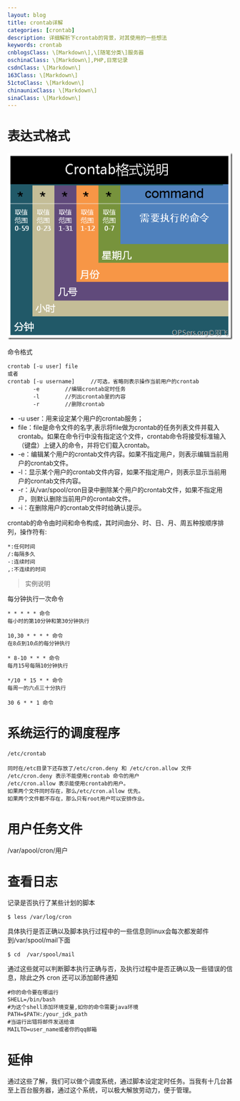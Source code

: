```yaml
---
layout: blog
title: crontab详解
categories: [crontab]
description: 详细解析下crontab的背景，对其使用的一些想法
keywords: crontab
cnblogsClass: \[Markdown\],\[随笔分类\]服务器
oschinaClass: \[Markdown\],PHP,日常记录
csdnClass: \[Markdown\]
163Class: \[Markdown\]
51ctoClass: \[Markdown\]
chinaunixClass: \[Markdown\]
sinaClass: \[Markdown\]
---
```


# 表达式格式
![image](https://raw.githubusercontent.com/WalkingSun/WindBlog/gh-pages/images/blog/2664545-55bebd5cdeedf_articlex.png)

命令格式
```
crontab [-u user] file
或者
crontab [-u username]     //可选，省略则表示操作当前用户的crontab
        -e        //编辑crontab定时任务
        -l        //列出crontab里的内容
        -r        //删除crontab
```
- -u user：用来设定某个用户的crontab服务；
- file：file是命令文件的名字,表示将file做为crontab的任务列表文件并载入crontab。如果在命令行中没有指定这个文件，crontab命令将接受标准输入（键盘）上键入的命令，并将它们载入crontab。
- -e：编辑某个用户的crontab文件内容。如果不指定用户，则表示编辑当前用户的crontab文件。
- -l：显示某个用户的crontab文件内容，如果不指定用户，则表示显示当前用户的crontab文件内容。
- -r：从/var/spool/cron目录中删除某个用户的crontab文件，如果不指定用户，则默认删除当前用户的crontab文件。
- -i：在删除用户的crontab文件时给确认提示。


crontab的命令由时间和命令构成，其时间由分、时、日、月、周五种按顺序排列，操作符有:
```
*:任何时间
/:每隔多久
-:连续时间
,:不连续的时间
```
> 实例说明

每分钟执行一次命令
```
* * * * * 命令
每小时的第10分钟和第30分钟执行

10,30 * * * * 命令
在8点到10点的每分钟执行

* 8-10 * * * 命令
每月15号每隔10分钟执行

*/10 * 15 * * 命令
每周一的六点三十分执行

30 6 * * 1 命令
```

# 系统运行的调度程序
```
/etc/crontab

同时在/etc目录下还存放了/etc/cron.deny 和 /etc/cron.allow 文件
/etc/cron.deny 表示不能使用crontab 命令的用户
/etc/cron.allow 表示能使用crontab的用户。
如果两个文件同时存在，那么/etc/cron.allow 优先。
如果两个文件都不存在，那么只有root用户可以安排作业。
```
# 用户任务文件

/var/apool/cron/用户


# 查看日志

记录是否执行了某些计划的脚本
```
$ less /var/log/cron
```

具体执行是否正确以及脚本执行过程中的一些信息则linux会每次都发邮件到/var/spool/mail下面
```
$ cd  /var/spool/mail

```

通过这些就可以判断脚本执行正确与否，及执行过程中是否正确以及一些错误的信息，除此之外 cron 还可以添加邮件通知

```
#你的命令要在哪运行
SHELL=/bin/bash
#为这个shell添加环境变量,如你的命令需要java环境
PATH=$PATH:/your_jdk_path
#当运行出错将邮件发送给谁
MAILTO=user_name或者你的qq邮箱

```

# 延伸
通过这些了解，我们可以做个调度系统，通过脚本设定定时任务。当我有十几台甚至上百台服务器，通过这个系统，可以极大解放劳动力，便于管理。



